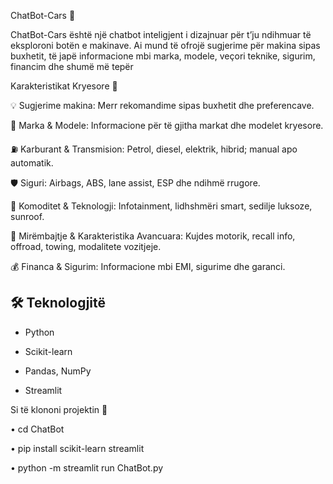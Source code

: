 ChatBot-Cars 🚗

ChatBot-Cars është një chatbot inteligjent i dizajnuar për t’ju ndihmuar të eksploroni botën e makinave. Ai mund të ofrojë sugjerime për makina sipas buxhetit, të japë informacione mbi marka, modele, veçori teknike, sigurim, financim dhe shumë më tepër

Karakteristikat Kryesore 🎯

💡 Sugjerime makina: Merr rekomandime sipas buxhetit dhe preferencave.

🚗 Marka & Modele: Informacione për të gjitha markat dhe modelet kryesore.

⛽ Karburant & Transmision: Petrol, diesel, elektrik, hibrid; manual apo automatik.

🛡️ Siguri: Airbags, ABS, lane assist, ESP dhe ndihmë rrugore.

🎵 Komoditet & Teknologji: Infotainment, lidhshmëri smart, sedilje luksoze, sunroof.

🔧 Mirëmbajtje & Karakteristika Avancuara: Kujdes motorik, recall info, offroad, towing, modalitete vozitjeje.

💰 Financa & Sigurim: Informacione mbi EMI, sigurime dhe garanci.

## 🛠 Teknologjitë

- Python
  
- Scikit-learn
  
- Pandas, NumPy
  
- Streamlit  

Si të klononi projektin 📂

  • cd ChatBot

  • pip install scikit-learn streamlit

  • python -m streamlit run ChatBot.py
